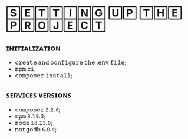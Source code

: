 # 🅂🄴🅃🅃🄸🄽🄶 🅄🄿 🅃🄷🄴 🄿🅁🄾🄹🄴🄲🅃

## ɪɴɪᴛɪᴀʟɪᴢᴀᴛɪᴏɴ
- **𝚌𝚛𝚎𝚊𝚝𝚎 𝚊𝚗𝚍 𝚌𝚘𝚗𝚏𝚒𝚐𝚞𝚛𝚎 𝚝𝚑𝚎 .𝚎𝚗𝚟 𝚏𝚒𝚕𝚎**;
- **𝚗𝚙𝚖 𝚌𝚒**;
- **𝚌𝚘𝚖𝚙𝚘𝚜𝚎𝚛 𝚒𝚗𝚜𝚝𝚊𝚕𝚕**; 

## ꜱᴇʀᴠɪᴄᴇꜱ ᴠᴇʀꜱɪᴏɴꜱ
- **𝚌𝚘𝚖𝚙𝚘𝚜𝚎𝚛 𝟸.𝟸.𝟼**; 
- **𝚗𝚙𝚖 𝟾.𝟷𝟿.𝟹**; 
- **𝚗𝚘𝚍𝚎 𝟷𝟾.𝟷𝟹.𝟶**; 
- **𝚖𝚘𝚗𝚐𝚘𝚍𝚋 𝟼.𝟶.𝟺**;